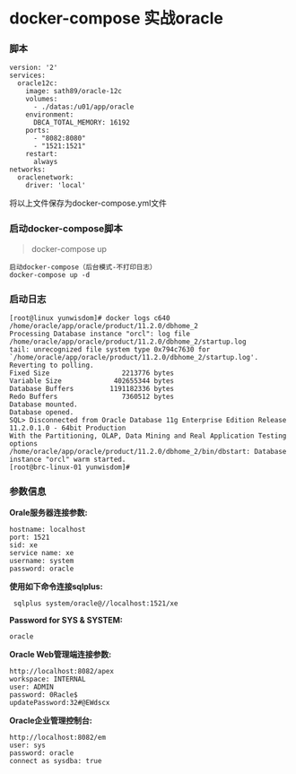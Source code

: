 # docker-compose 实战oracle

### 脚本

```
version: '2'
services:
  oracle12c:
    image: sath89/oracle-12c
    volumes:
      - ./datas:/u01/app/oracle
    environment:
      DBCA_TOTAL_MEMORY: 16192
    ports:
      - "8082:8080"
      - "1521:1521"
    restart:
      always
networks:
  oraclenetwork:
    driver: 'local'
```

将以上文件保存为docker-compose.yml文件

 

### 启动docker-compose脚本

> docker-compose up

```
启动docker-compose（后台模式-不打印日志）
docker-compose up -d
```

 

### 启动日志

```
[root@linux yunwisdom]# docker logs c640   
/home/oracle/app/oracle/product/11.2.0/dbhome_2  
Processing Database instance "orcl": log file /home/oracle/app/oracle/product/11.2.0/dbhome_2/startup.log       
tail: unrecognized file system type 0x794c7630 for `/home/oracle/app/oracle/product/11.2.0/dbhome_2/startup.log'. Reverting to polling.  
Fixed Size                  2213776 bytes  
Variable Size             402655344 bytes  
Database Buffers         1191182336 bytes
Redo Buffers                7360512 bytes  
Database mounted.   
Database opened.         
SQL> Disconnected from Oracle Database 11g Enterprise Edition Release 11.2.0.1.0 - 64bit Production     
With the Partitioning, OLAP, Data Mining and Real Application Testing options            
/home/oracle/app/oracle/product/11.2.0/dbhome_2/bin/dbstart: Database instance "orcl" warm started.   
[root@brc-linux-01 yunwisdom]#                                                                         
```

 

### 参数信息

**Orale服务器连接参数:**

```
hostname: localhost
port: 1521
sid: xe
service name: xe
username: system
password: oracle
```

**使用如下命令连接sqlplus:**

```
 sqlplus system/oracle@//localhost:1521/xe 
```

**Password for SYS & SYSTEM:**

```
oracle
```

 **Oracle Web管理端连接参数:**

```
http://localhost:8082/apex
workspace: INTERNAL
user: ADMIN
password: 0Racle$ 
updatePassword:32#@EWdscx
```

 

**Oracle企业管理控制台:**

```
http://localhost:8082/em
user: sys
password: oracle
connect as sysdba: true
```